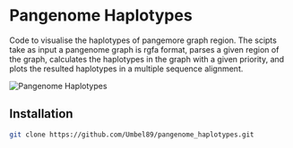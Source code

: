 # Pangenome Haplotypes
Code to visualise the haplotypes of pangemore graph region. The scipts take as input a pangenome graph is rgfa format, parses a given region of the graph, calculates the haplotypes in the graph with a given priority, and plots the resulted haplotypes in a multiple sequence alignment.

![Pangenome Haplotypes](https://github.com/user-attachments/assets/9c7bdc3f-5ffc-4976-9d53-128376a7ce00)

## Installation
```bash
git clone https://github.com/Umbel89/pangenome_haplotypes.git
```
